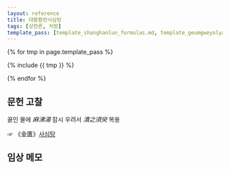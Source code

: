 ```yaml
---
layout: reference
title: 대황황련사심탕
tags: [상한론, 처방]
template_pass: [template_shanghanlun_formulas.md, template_geumgweyolyag_formulas.md, template_etc_formulas.md]
---
```



{% for tmp in page.template_pass %}

{% include {{ tmp }} %}

{% endfor %}

## 문헌 고찰

끓인 물에 _麻沸湯_ 잠시 우려서 _漬之須臾_ 복용

☞ 《金匱》[사심탕]({{site.formulaurl}}/사심탕)

## 임상 메모
